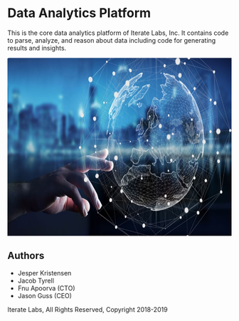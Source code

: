 # Data Analytics Platform
This is the core data analytics platform of Iterate Labs, Inc. It contains code to parse, analyze, and reason about
data including code for generating results and insights.

<img src="data_analytics.jpg" width="600" height="400" />

## Authors

+ Jesper Kristensen
+ Jacob Tyrell
+ Fnu Apoorva (CTO)
+ Jason Guss (CEO)

Iterate Labs, All Rights Reserved, Copyright 2018-2019
